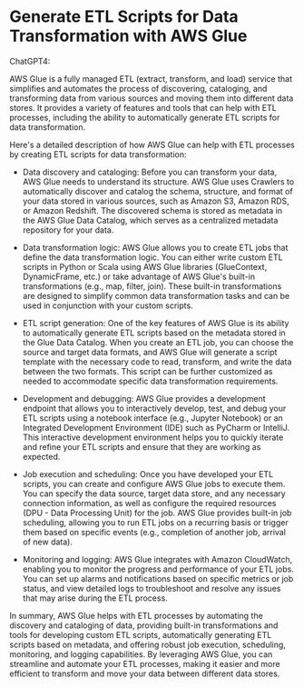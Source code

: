 # Generate ETL Scripts for Data Transformation with AWS Glue

ChatGPT4:

AWS Glue is a fully managed ETL (extract, transform, and load) service that simplifies and automates the process of discovering, cataloging, and transforming data from various sources and moving them into different data stores. It provides a variety of features and tools that can help with ETL processes, including the ability to automatically generate ETL scripts for data transformation.

Here's a detailed description of how AWS Glue can help with ETL processes by creating ETL scripts for data transformation:

* Data discovery and cataloging: Before you can transform your data, AWS Glue needs to understand its structure. AWS Glue uses Crawlers to automatically discover and catalog the schema, structure, and format of your data stored in various sources, such as Amazon S3, Amazon RDS, or Amazon Redshift. The discovered schema is stored as metadata in the AWS Glue Data Catalog, which serves as a centralized metadata repository for your data.

* Data transformation logic: AWS Glue allows you to create ETL jobs that define the data transformation logic. You can either write custom ETL scripts in Python or Scala using AWS Glue libraries (GlueContext, DynamicFrame, etc.) or take advantage of AWS Glue's built-in transformations (e.g., map, filter, join). These built-in transformations are designed to simplify common data transformation tasks and can be used in conjunction with your custom scripts.

* ETL script generation: One of the key features of AWS Glue is its ability to automatically generate ETL scripts based on the metadata stored in the Glue Data Catalog. When you create an ETL job, you can choose the source and target data formats, and AWS Glue will generate a script template with the necessary code to read, transform, and write the data between the two formats. This script can be further customized as needed to accommodate specific data transformation requirements.

* Development and debugging: AWS Glue provides a development endpoint that allows you to interactively develop, test, and debug your ETL scripts using a notebook interface (e.g., Jupyter Notebook) or an Integrated Development Environment (IDE) such as PyCharm or IntelliJ. This interactive development environment helps you to quickly iterate and refine your ETL scripts and ensure that they are working as expected.

* Job execution and scheduling: Once you have developed your ETL scripts, you can create and configure AWS Glue jobs to execute them. You can specify the data source, target data store, and any necessary connection information, as well as configure the required resources (DPU - Data Processing Unit) for the job. AWS Glue provides built-in job scheduling, allowing you to run ETL jobs on a recurring basis or trigger them based on specific events (e.g., completion of another job, arrival of new data).

* Monitoring and logging: AWS Glue integrates with Amazon CloudWatch, enabling you to monitor the progress and performance of your ETL jobs. You can set up alarms and notifications based on specific metrics or job status, and view detailed logs to troubleshoot and resolve any issues that may arise during the ETL process.

In summary, AWS Glue helps with ETL processes by automating the discovery and cataloging of data, providing built-in transformations and tools for developing custom ETL scripts, automatically generating ETL scripts based on metadata, and offering robust job execution, scheduling, monitoring, and logging capabilities. By leveraging AWS Glue, you can streamline and automate your ETL processes, making it easier and more efficient to transform and move your data between different data stores.
